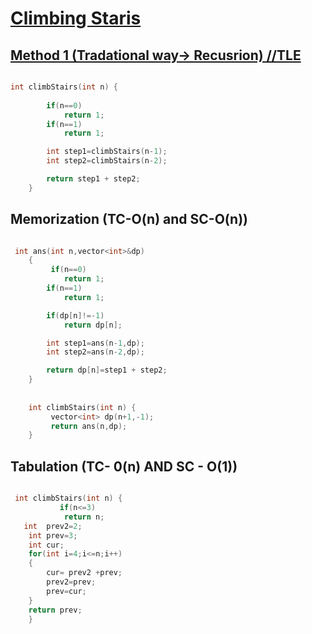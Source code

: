 <h1><a href="https://leetcode.com/problems/climbing-stairs/">Climbing Staris</h1>

## Method 1 (Tradational way-> Recusrion)                    //TLE

```cpp

int climbStairs(int n) {
        
        if(n==0)
            return 1;
        if(n==1)
            return 1;

        int step1=climbStairs(n-1);
        int step2=climbStairs(n-2);

        return step1 + step2;    
    }

```

## Memorization (TC-O(n) and SC-O(n))

```cpp

 int ans(int n,vector<int>&dp)
    {
         if(n==0)
            return 1;
        if(n==1)
            return 1;

        if(dp[n]!=-1)
            return dp[n];    

        int step1=ans(n-1,dp);
        int step2=ans(n-2,dp);

        return dp[n]=step1 + step2;    
    }
    
   
    int climbStairs(int n) {
         vector<int> dp(n+1,-1);
         return ans(n,dp);
    }   


```

## Tabulation (TC- 0(n)  AND SC - O(1))

```cpp

 int climbStairs(int n) {
           if(n<=3)
            return n;
   int  prev2=2;
    int prev=3;
    int cur;
    for(int i=4;i<=n;i++)
    {
        cur= prev2 +prev;
        prev2=prev;
        prev=cur;
    }
    return prev;
    }   

```
